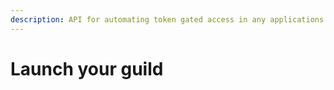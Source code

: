 ```yaml
---
description: API for automating token gated access in any applications.
---
```


# Launch your guild

